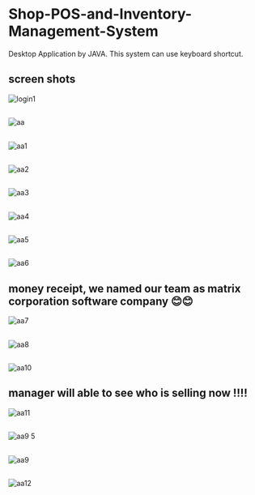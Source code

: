 # Shop-POS-and-Inventory-Management-System
Desktop Application by JAVA. This system can use keyboard shortcut.


## screen shots

![login1](https://github.com/kamruzzaman526/Shop-POS-and-Inventory-Management-System/assets/79442039/a2b093d6-5ed5-46f0-a7b4-fee3dca4033c)

##

![aa](https://github.com/kamruzzaman526/Shop-POS-and-Inventory-Management-System/assets/79442039/be4c13f9-f0dd-49be-8cbe-a32d8f0d6b9b)
##
![aa1](https://github.com/kamruzzaman526/Shop-POS-and-Inventory-Management-System/assets/79442039/21f72037-8aed-4add-9897-e355754f7807)
##
![aa2](https://github.com/kamruzzaman526/Shop-POS-and-Inventory-Management-System/assets/79442039/b0365990-6457-4642-bba3-2d097e314500)
##
![aa3](https://github.com/kamruzzaman526/Shop-POS-and-Inventory-Management-System/assets/79442039/9f7e89f2-7eed-4ddb-8762-586b85a5ef41)
##
![aa4](https://github.com/kamruzzaman526/Shop-POS-and-Inventory-Management-System/assets/79442039/69a0f723-f1e8-434a-88c8-d688b8dd8ac3)
##
![aa5](https://github.com/kamruzzaman526/Shop-POS-and-Inventory-Management-System/assets/79442039/a37b18ff-849e-42f4-bc44-987830e64847)
##
![aa6](https://github.com/kamruzzaman526/Shop-POS-and-Inventory-Management-System/assets/79442039/30b00dd3-269c-49fc-823f-ba8aa65217d0)
## money receipt, we named our team as matrix corporation software company 😊😊
![aa7](https://github.com/kamruzzaman526/Shop-POS-and-Inventory-Management-System/assets/79442039/edb7cce9-dbd5-420d-87f4-f1ec384a605b)
##
![aa8](https://github.com/kamruzzaman526/Shop-POS-and-Inventory-Management-System/assets/79442039/8ab722b9-a63b-49b4-9681-1ca2557950e8)
##
![aa10](https://github.com/kamruzzaman526/Shop-POS-and-Inventory-Management-System/assets/79442039/62d4e950-de4c-42ce-a808-150ee8bb5004)
## manager will able to see who is selling now !!!!
![aa11](https://github.com/kamruzzaman526/Shop-POS-and-Inventory-Management-System/assets/79442039/f12fb205-3517-49c4-9381-9e76512409fb)
##
![aa9 5](https://github.com/kamruzzaman526/Shop-POS-and-Inventory-Management-System/assets/79442039/f75331cd-c9bd-465b-a7f4-25e8f47706d4)
##
![aa9](https://github.com/kamruzzaman526/Shop-POS-and-Inventory-Management-System/assets/79442039/e670b500-51dd-44aa-b1a9-1b6d2af7d588)

##
![aa12](https://github.com/kamruzzaman526/Shop-POS-and-Inventory-Management-System/assets/79442039/e65da8d1-4beb-4c3e-b0aa-8587f1f2b774)
